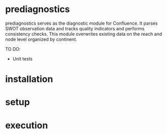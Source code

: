 # prediagnostics

prediagnostics serves as the diagnostic module for Confluence. It parses SWOT observation data and tracks quality indicators and performs consistency checks. This module overwrites existing data on the reach and node level organized by continent.

TO DO:
- Unit tests

# installation

# setup

# execution